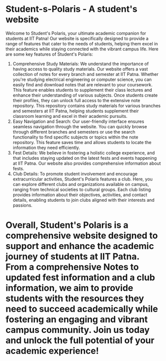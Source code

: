 # Student-s-Polaris - A student's website
Welcome to Student's Polaris, your ultimate academic companion for students at IIT Patna! Our website is specifically designed to provide a range of features that cater to the needs of students, helping them excel in their academics while staying connected with the vibrant campus life. Here are some key features of Student's Polaris:
1. Comprehensive Study Materials: We understand the importance of having access to quality study materials. Our website offers a vast collection of notes for every branch and semester at IIT Patna. Whether you're studying electrical engineering or computer science, you can easily find and download notes that are relevant to your coursework. This feature enables students to supplement their class lectures and enhance their understanding of various subjects. Once students create their profiles, they can unlock full access to the extensive note repository. This repository contains study materials for various branches and semesters at IIT Patna, helping students supplement their classroom learning and excel in their academic pursuits.
2. Easy Navigation and Search: Our user-friendly interface ensures seamless navigation through the website. You can quickly browse through different branches and semesters or use the search functionality to find specific subjects or topics within the note repository. This feature saves time and allows students to locate the information they need efficiently.
4. Fest Details: We believe in fostering a holistic college experience, and that includes staying updated on the latest fests and events happening at IIT Patna. Our website also provides comprehensive information about fests.
5.  Club Details: To promote student involvement and encourage extracurricular activities, Student's Polaris features a club. Here, you can explore different clubs and organizations available on campus, ranging from technical societies to cultural groups. Each club listing provides information about their objectives, activities, and contact details, enabling students to join clubs aligned with their interests and passions.

# Overall, Student's Polaris is a comprehensive website designed to support and enhance the academic journey of students at IIT Patna. From a comprehensive Notes to updated fest information and a club information, we aim to provide students with the resources they need to succeed academically while fostering an engaging and vibrant campus community. Join us today and unlock the full potential of your academic experience!
